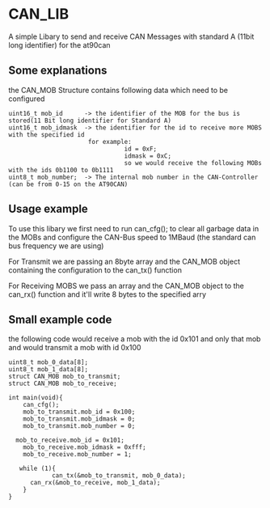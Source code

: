 # CAN_LIB
A simple Libary to send and receive CAN Messages with standard A (11bit long identifier) for the at90can

## Some explanations

the CAN_MOB Structure contains following data which need to be configured
```	
uint16_t mob_id      -> the identifier of the MOB for the bus is stored(11 Bit long identifier for Standard A)
uint16_t mob_idmask  -> the identifier for the id to receive more MOBS with the specified id
                      for example:
                                id = 0xF;
                                idmask = 0xC;
                                so we would receive the following MOBs with the ids 0b1100 to 0b1111
uint8_t mob_number;  -> The internal mob number in the CAN-Controller (can be from 0-15 on the AT90CAN)
```
## Usage example

To use this libary we first need to run can_cfg(); to clear all garbage data in the MOBs
and configure the CAN-Bus speed to 1MBaud (the standard can bus frequency we are using)

For Transmit we are passing an 8byte array and the CAN_MOB object containing the configuration to the can_tx() function

For Receiving MOBS we pass an array and the CAN_MOB object to the can_rx() function and it'll write 8 bytes to the specified arry

## Small example code
the following code would receive a mob with the id 0x101 and only that mob
and would transmit a mob with id 0x100

```
uint8_t mob_0_data[8];
uint8_t mob_1_data[8];
struct CAN_MOB mob_to_transmit;
struct CAN_MOB mob_to_receive;

int main(void){
	can_cfg();
	mob_to_transmit.mob_id = 0x100;
	mob_to_transmit.mob_idmask = 0;
	mob_to_transmit.mob_number = 0;
  
  mob_to_receive.mob_id = 0x101;
	mob_to_receive.mob_idmask = 0xfff;
	mob_to_receive.mob_number = 1;
	
   while (1){
			can_tx(&mob_to_transmit, mob_0_data);
      can_rx(&mob_to_receive, mob_1_data);
	}
}
```
